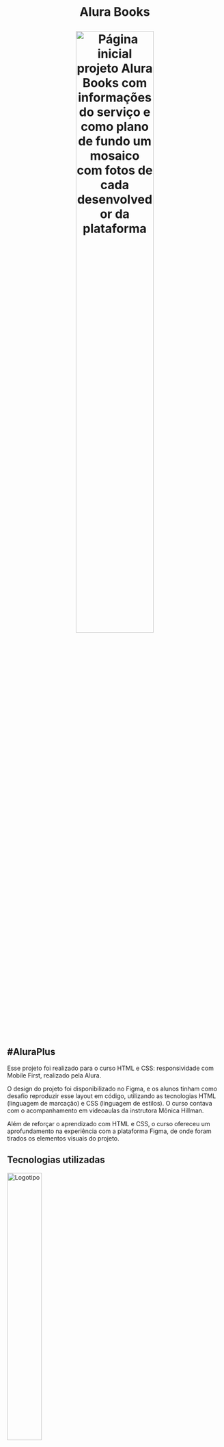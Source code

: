 <h1 align=center> <p>Alura Books</p>
  <img src = https://user-images.githubusercontent.com/119905716/216847357-060a6ced-b518-481f-8ce5-41c30d539d4e.png#vitrinedev
 alt = "Página inicial projeto Alura Books com informações do serviço e como plano de fundo um mosaico com fotos de cada desenvolvedor da plataforma" width=60%></h1>
<h2>#AluraPlus</h2>
<p>Esse projeto foi realizado para o curso HTML e CSS: responsividade com Mobile First, realizado pela Alura.</p>
<p>O design do projeto foi disponibilizado no Figma, e os alunos tinham como desafio reproduzir esse layout em código, utilizando as tecnologias HTML (linguagem de marcação) e CSS (linguagem de estilos). O curso contava com o acompanhamento em videoaulas da instrutora Mônica Hillman.</p>
<p>Além de reforçar o aprendizado com HTML e CSS, o curso ofereceu um aprofundamento na experiência com a plataforma Figma, de onde foram tirados os elementos visuais do projeto.</p>

<h2>Tecnologias utilizadas</h2>

<img src=https://programadoresbrasil.com.br/wp-content/uploads/2020/02/Introduction-to-HTML-and-CSS-for-Beginners-Hafiza-Rabbia-Shafiq.jpg alt= Logotipo do HTML e do CSS width=40%>

<h2>Desenvolvedor</h2>

| <img src="https://avatars.githubusercontent.com/u/119905716?v=4" alt="Foto de perfil do desenvolvedor Israel Cabral" width=200><br><sub>[Israel Cabral](https://github.com/IC-Braw)</sub>
| :--:

